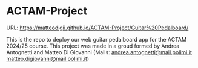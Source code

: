 # ACTAM-Project

URL: https://matteodigii.github.io/ACTAM-Project/Guitar%20Pedalboard/

This is the repo to deploy our web guitar pedalboard app for the ACTAM 2024/25 course.
This project was made in a groud formed by Andrea Antognetti and Matteo Di Giovanni
(Mails: andrea.antognetti@mail.polimi.it matteo.digiovanni@mail.polimi.it)
